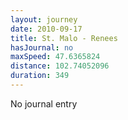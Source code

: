 ```yaml
---
layout: journey
date: 2010-09-17
title: St. Malo - Renees
hasJournal: no
maxSpeed: 47.6365824
distance: 102.74052096
duration: 349
---
```

No journal entry